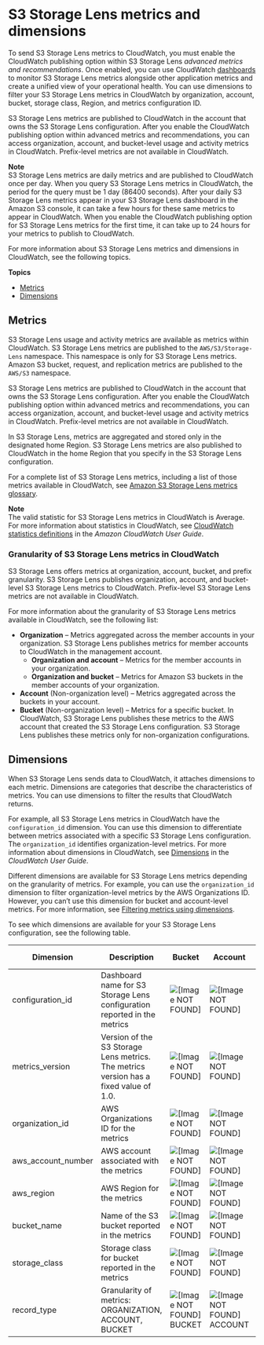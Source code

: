 # S3 Storage Lens metrics and dimensions<a name="storage-lens-cloudwatch-metrics-dimensions"></a>

To send S3 Storage Lens metrics to CloudWatch, you must enable the CloudWatch publishing option within S3 Storage Lens *advanced metrics and recommendations*\. Once enabled, you can use CloudWatch [dashboards](https://docs.aws.amazon.com/AmazonCloudWatch/latest/monitoring/CloudWatch_Dashboards.html) to monitor S3 Storage Lens metrics alongside other application metrics and create a unified view of your operational health\. You can use dimensions to filter your S3 Storage Lens metrics in CloudWatch by organization, account, bucket, storage class, Region, and metrics configuration ID\.

S3 Storage Lens metrics are published to CloudWatch in the account that owns the S3 Storage Lens configuration\. After you enable the CloudWatch publishing option within advanced metrics and recommendations, you can access organization, account, and bucket\-level usage and activity metrics in CloudWatch\. Prefix\-level metrics are not available in CloudWatch\.

**Note**  
S3 Storage Lens metrics are daily metrics and are published to CloudWatch once per day\. When you query S3 Storage Lens metrics in CloudWatch, the period for the query must be 1 day \(86400 seconds\)\. After your daily S3 Storage Lens metrics appear in your S3 Storage Lens dashboard in the Amazon S3 console, it can take a few hours for these same metrics to appear in CloudWatch\. When you enable the CloudWatch publishing option for S3 Storage Lens metrics for the first time, it can take up to 24 hours for your metrics to publish to CloudWatch\. 

For more information about S3 Storage Lens metrics and dimensions in CloudWatch, see the following topics\.

**Topics**
+ [Metrics](#storage-lens-cloudwatch-metrics)
+ [Dimensions](#storage-lens-cloudwatch-dimensions)

## Metrics<a name="storage-lens-cloudwatch-metrics"></a>

S3 Storage Lens usage and activity metrics are available as metrics within CloudWatch\. S3 Storage Lens metrics are published to the `AWS/S3/Storage-Lens` namespace\. This namespace is only for S3 Storage Lens metrics\. Amazon S3 bucket, request, and replication metrics are published to the `AWS/S3` namespace\. 

S3 Storage Lens metrics are published to CloudWatch in the account that owns the S3 Storage Lens configuration\. After you enable the CloudWatch publishing option within advanced metrics and recommendations, you can access organization, account, and bucket\-level usage and activity metrics in CloudWatch\. Prefix\-level metrics are not available in CloudWatch\.

In S3 Storage Lens, metrics are aggregated and stored only in the designated home Region\. S3 Storage Lens metrics are also published to CloudWatch in the home Region that you specify in the S3 Storage Lens configuration\. 

For a complete list of S3 Storage Lens metrics, including a list of those metrics available in CloudWatch, see [Amazon S3 Storage Lens metrics glossary](storage_lens_metrics_glossary.md)\.

**Note**  
The valid statistic for S3 Storage Lens metrics in CloudWatch is Average\. For more information about statistics in CloudWatch, see [ CloudWatch statistics definitions](https://docs.aws.amazon.com/AmazonCloudWatch/latest/monitoring/Statistics-definitions.html) in the *Amazon CloudWatch User Guide*\.

### Granularity of S3 Storage Lens metrics in CloudWatch<a name="storage-lens-cloudwatch-metrics-granularity"></a>

S3 Storage Lens offers metrics at organization, account, bucket, and prefix granularity\. S3 Storage Lens publishes organization, account, and bucket\-level S3 Storage Lens metrics to CloudWatch\. Prefix\-level S3 Storage Lens metrics are not available in CloudWatch\.

For more information about the granularity of S3 Storage Lens metrics available in CloudWatch, see the following list:
+ **Organization** – Metrics aggregated across the member accounts in your organization\. S3 Storage Lens publishes metrics for member accounts to CloudWatch in the management account\. 
  + **Organization and account** – Metrics for the member accounts in your organization\. 
  + **Organization and bucket** – Metrics for Amazon S3 buckets in the member accounts of your organization\.
+ **Account** \(Non\-organization level\) – Metrics aggregated across the buckets in your account\. 
+ **Bucket** \(Non\-organization level\) – Metrics for a specific bucket\. In CloudWatch, S3 Storage Lens publishes these metrics to the AWS account that created the S3 Storage Lens configuration\. S3 Storage Lens publishes these metrics only for non\-organization configurations\.

## Dimensions<a name="storage-lens-cloudwatch-dimensions"></a>

When S3 Storage Lens sends data to CloudWatch, it attaches dimensions to each metric\. Dimensions are categories that describe the characteristics of metrics\. You can use dimensions to filter the results that CloudWatch returns\. 

For example, all S3 Storage Lens metrics in CloudWatch have the `configuration_id` dimension\. You can use this dimension to differentiate between metrics associated with a specific S3 Storage Lens configuration\. The `organization_id` identifies organization\-level metrics\. For more information about dimensions in CloudWatch, see [Dimensions](https://docs.aws.amazon.com/AmazonCloudWatch/latest/monitoring/cloudwatch_concepts.html#Dimension) in the *CloudWatch User Guide*\. 

Different dimensions are available for S3 Storage Lens metrics depending on the granularity of metrics\. For example, you can use the `organization_id` dimension to filter organization\-level metrics by the AWS Organizations ID\. However, you can’t use this dimension for bucket and account\-level metrics\. For more information, see [Filtering metrics using dimensions](storage-lens-cloudwatch-monitoring-cloudwatch.md#storage-lens-cloudwatch-monitoring-cloudwatch-dimensions)\.

To see which dimensions are available for your S3 Storage Lens configuration, see the following table\.


|  **Dimension**  |  **Description**  |  **Bucket**  | **Account** |  **Organization**  |  **Organization and Bucket**  |  **Organization and Account**  | 
| --- | --- | --- | --- | --- | --- | --- | 
| configuration\_id |  Dashboard name for S3 Storage Lens configuration reported in the metrics  | ![\[Image NOT FOUND\]](http://docs.aws.amazon.com/AmazonS3/latest/userguide/images/icon-yes.png)  | ![\[Image NOT FOUND\]](http://docs.aws.amazon.com/AmazonS3/latest/userguide/images/icon-yes.png)  | ![\[Image NOT FOUND\]](http://docs.aws.amazon.com/AmazonS3/latest/userguide/images/icon-yes.png)  | ![\[Image NOT FOUND\]](http://docs.aws.amazon.com/AmazonS3/latest/userguide/images/icon-yes.png)  | ![\[Image NOT FOUND\]](http://docs.aws.amazon.com/AmazonS3/latest/userguide/images/icon-yes.png)  | 
| metrics\_version |  Version of the S3 Storage Lens metrics\. The metrics version has a fixed value of 1\.0\.  | ![\[Image NOT FOUND\]](http://docs.aws.amazon.com/AmazonS3/latest/userguide/images/icon-yes.png)  | ![\[Image NOT FOUND\]](http://docs.aws.amazon.com/AmazonS3/latest/userguide/images/icon-yes.png)  | ![\[Image NOT FOUND\]](http://docs.aws.amazon.com/AmazonS3/latest/userguide/images/icon-yes.png)  | ![\[Image NOT FOUND\]](http://docs.aws.amazon.com/AmazonS3/latest/userguide/images/icon-yes.png)  | ![\[Image NOT FOUND\]](http://docs.aws.amazon.com/AmazonS3/latest/userguide/images/icon-yes.png)  | 
| organization\_id |  AWS Organizations ID for the metrics  | ![\[Image NOT FOUND\]](http://docs.aws.amazon.com/AmazonS3/latest/userguide/images/icon-no.png)  | ![\[Image NOT FOUND\]](http://docs.aws.amazon.com/AmazonS3/latest/userguide/images/icon-no.png)  | ![\[Image NOT FOUND\]](http://docs.aws.amazon.com/AmazonS3/latest/userguide/images/icon-yes.png)  | ![\[Image NOT FOUND\]](http://docs.aws.amazon.com/AmazonS3/latest/userguide/images/icon-yes.png)  | ![\[Image NOT FOUND\]](http://docs.aws.amazon.com/AmazonS3/latest/userguide/images/icon-yes.png)  | 
| aws\_account\_number | AWS account associated with the metrics | ![\[Image NOT FOUND\]](http://docs.aws.amazon.com/AmazonS3/latest/userguide/images/icon-yes.png)  | ![\[Image NOT FOUND\]](http://docs.aws.amazon.com/AmazonS3/latest/userguide/images/icon-yes.png)  | ![\[Image NOT FOUND\]](http://docs.aws.amazon.com/AmazonS3/latest/userguide/images/icon-no.png)  | ![\[Image NOT FOUND\]](http://docs.aws.amazon.com/AmazonS3/latest/userguide/images/icon-yes.png)  | ![\[Image NOT FOUND\]](http://docs.aws.amazon.com/AmazonS3/latest/userguide/images/icon-yes.png)  | 
| aws\_region | AWS Region for the metrics | ![\[Image NOT FOUND\]](http://docs.aws.amazon.com/AmazonS3/latest/userguide/images/icon-yes.png)  | ![\[Image NOT FOUND\]](http://docs.aws.amazon.com/AmazonS3/latest/userguide/images/icon-yes.png)  | ![\[Image NOT FOUND\]](http://docs.aws.amazon.com/AmazonS3/latest/userguide/images/icon-yes.png)  | ![\[Image NOT FOUND\]](http://docs.aws.amazon.com/AmazonS3/latest/userguide/images/icon-yes.png)  | ![\[Image NOT FOUND\]](http://docs.aws.amazon.com/AmazonS3/latest/userguide/images/icon-yes.png)  | 
| bucket\_name |  Name of the S3 bucket reported in the metrics  | ![\[Image NOT FOUND\]](http://docs.aws.amazon.com/AmazonS3/latest/userguide/images/icon-yes.png)  | ![\[Image NOT FOUND\]](http://docs.aws.amazon.com/AmazonS3/latest/userguide/images/icon-no.png)  | ![\[Image NOT FOUND\]](http://docs.aws.amazon.com/AmazonS3/latest/userguide/images/icon-no.png)  | ![\[Image NOT FOUND\]](http://docs.aws.amazon.com/AmazonS3/latest/userguide/images/icon-yes.png)  | ![\[Image NOT FOUND\]](http://docs.aws.amazon.com/AmazonS3/latest/userguide/images/icon-no.png)  | 
| storage\_class |  Storage class for bucket reported in the metrics  | ![\[Image NOT FOUND\]](http://docs.aws.amazon.com/AmazonS3/latest/userguide/images/icon-yes.png)  | ![\[Image NOT FOUND\]](http://docs.aws.amazon.com/AmazonS3/latest/userguide/images/icon-yes.png)  | ![\[Image NOT FOUND\]](http://docs.aws.amazon.com/AmazonS3/latest/userguide/images/icon-yes.png)  | ![\[Image NOT FOUND\]](http://docs.aws.amazon.com/AmazonS3/latest/userguide/images/icon-yes.png)  | ![\[Image NOT FOUND\]](http://docs.aws.amazon.com/AmazonS3/latest/userguide/images/icon-yes.png)  | 
| record\_type |  Granularity of metrics: ORGANIZATION, ACCOUNT, BUCKET  | ![\[Image NOT FOUND\]](http://docs.aws.amazon.com/AmazonS3/latest/userguide/images/icon-yes.png) BUCKET | ![\[Image NOT FOUND\]](http://docs.aws.amazon.com/AmazonS3/latest/userguide/images/icon-yes.png) ACCOUNT | ![\[Image NOT FOUND\]](http://docs.aws.amazon.com/AmazonS3/latest/userguide/images/icon-yes.png) BUCKET | ![\[Image NOT FOUND\]](http://docs.aws.amazon.com/AmazonS3/latest/userguide/images/icon-yes.png) ACCOUNT | ![\[Image NOT FOUND\]](http://docs.aws.amazon.com/AmazonS3/latest/userguide/images/icon-yes.png) ORGANIZATION | 